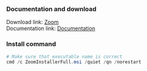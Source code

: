 ### Documentation and download
Download link: [Zoom](https://support.zoom.us/hc/en-us/articles/207373866-Zoom-Installers) <br />
Documentation link: [Documentation](https://support.zoom.us/hc/en-us/articles/201362163-Mass-deploying-with-preconfigured-settings-for-Windows)

### Install command
```powershell
# Make sure that executable name is correct
cmd /c ZoomInstallerFull.msi /quiet /qn /norestart
```
